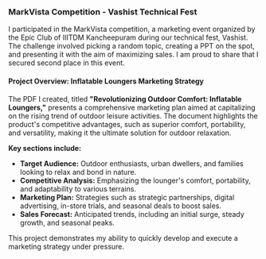 ### MarkVista Competition - Vashist Technical Fest

I participated in the MarkVista competition, a marketing event organized by the Epic Club of IIITDM Kancheepuram during our technical fest, Vashist. The challenge involved picking a random topic, creating a PPT on the spot, and presenting it with the aim of maximizing sales. I am proud to share that I secured second place in this event.

#### Project Overview: Inflatable Loungers Marketing Strategy

The PDF I created, titled **"Revolutionizing Outdoor Comfort: Inflatable Loungers,"** presents a comprehensive marketing plan aimed at capitalizing on the rising trend of outdoor leisure activities. The document highlights the product's competitive advantages, such as superior comfort, portability, and versatility, making it the ultimate solution for outdoor relaxation.

**Key sections include:**
- **Target Audience:** Outdoor enthusiasts, urban dwellers, and families looking to relax and bond in nature.
- **Competitive Analysis:** Emphasizing the lounger's comfort, portability, and adaptability to various terrains.
- **Marketing Plan:** Strategies such as strategic partnerships, digital advertising, in-store trials, and seasonal deals to boost sales.
- **Sales Forecast:** Anticipated trends, including an initial surge, steady growth, and seasonal peaks.

This project demonstrates my ability to quickly develop and execute a marketing strategy under pressure.
